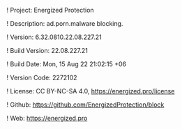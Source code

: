 ! Project: Energized Protection

! Description: ad.porn.malware blocking.

! Version: 6.32.0810.22.08.227.21

! Build Version: 22.08.227.21

! Build Date: Mon, 15 Aug 22 21:02:15 +06

! Version Code: 2272102

! License: CC BY-NC-SA 4.0, https://energized.pro/license

! Github: https://github.com/EnergizedProtection/block

! Web: https://energized.pro
